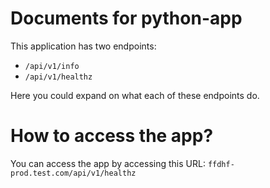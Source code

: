# Documents for python-app

This application has two endpoints:
- `/api/v1/info`
- `/api/v1/healthz`

Here you could expand on what each of these endpoints do.



# How to access the app?

You can access the app by accessing this URL: `ffdhf-prod.test.com/api/v1/healthz` 
